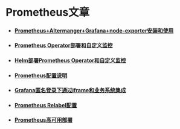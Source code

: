 # Prometheus文章

- #### [Prometheus+Altermanger+Grafana+node-exporter安装和使用](prometheus-altermanger-grafana-node-exporter.md)

- #### [Prometheus Operator部署和自定义监控](prometheus-operator.md)

- #### [Helm部署Prometheus Operator和自定义监控](helm-prometheus-operator.md)

- #### [Prometheus配置说明](prometheus-configuration.md)

- #### [Grafana匿名登录下通过iframe和业务系统集成](grafana-embedding.md)

- #### [Prometheus Relabel配置](prometheus-relabel-configs.md)

- #### [Prometheus高可用部署](prometheus-ha.md)
